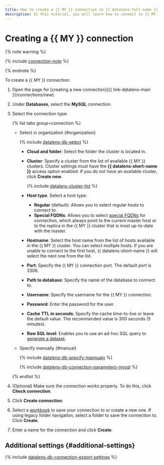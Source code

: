 ```yaml
---
title: How to create a {{ MY }} connection in {{ datalens-full-name }}
description: In this tutorial, you will learn how to connect to {{ MY }} in {{ datalens-full-name }}.
---
```


# Creating a {{ MY }} connection



{% note warning %}

{% include [connection-note](../../../_includes/datalens/datalens-connection-note.md) %}

{% endnote %}


To create a {{ MY }} connection:

1. Open the page for [creating a new connection]({{ link-datalens-main }}/connections/new).
1. Under **Databases**, select the **MySQL** connection.


1. Select the connection type:

   {% list tabs group=connection %}

   - Select in organization {#organization}

     {% include [datalens-db-select](../../../_includes/datalens/datalens-db-select.md) %}

     * **Cloud and folder**: Select the folder the cluster is located in.
     * **Cluster**: Specify a cluster from the list of available {{ MY }} clusters. Cluster settings must have the **{{ datalens-short-name }}** access option enabled. If you do not have an available cluster, click **Create new**.

       {% include [datalens-cluster-list](../../../_includes/datalens/datalens-cluster-list.md) %}

     * **Host type**. Select a host type:
       
       * **Regular** (default): Allows you to select regular hosts to connect to.
       * **Special FQDNs**: Allows you to select [special FQDNs](../../../managed-mysql/operations/connect.md#special-fqdns) for connection, which always point to the current master host or to the replica in the {{ MY }} cluster that is most up-to-date with the master.

     * **Hostname**: Select the host name from the list of hosts available in the {{ MY }} cluster. You can select multiple hosts. If you are unable to connect to the first host, {{ datalens-short-name }} will select the next one from the list.
     * **Port**: Specify the {{ MY }} connection port. The default port is 3306.
     * **Path to database**: Specify the name of the database to connect to.
     * **Username**: Specify the username for the {{ MY }} connection.
     * **Password**: Enter the password for the user.
     * **Cache TTL in seconds**: Specify the cache time-to-live or leave the default value. The recommended value is 300 seconds (5 minutes).
     * **Raw SQL level**: Enables you to use an ad-hoc SQL query to [generate a dataset](../../dataset/settings.md#sql-request-in-datatset).

   - Specify manually {#manual}

     {% include [datalens-db-specify-mannualy](../../../_includes/datalens/datalens-db-specify-mannualy.md) %}

     {% include [datalens-db-connection-parameters-mysql](../../../_includes/datalens/datalens-db-connection-parameters-mysql.md) %}

   {% endlist %}


1. (Optional) Make sure the connection works properly. To do this, click **Check connection**.
1. Click **Create connection**.


1. Select a [workbook](../../workbooks-collections/index.md) to save your connection to or create a new one. If using legacy folder navigation, select a folder to save the connection to. Click **Create**.


1. Enter a name for the connection and click **Create**.



## Additional settings {#additional-settings}

{% include [datalens-db-connection-export-settings](../../../_includes/datalens/operations/datalens-db-connection-export-settings.md) %}
